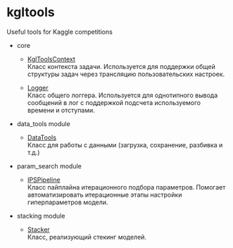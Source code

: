 # kgltools
Useful tools for Kaggle competitions

* core

	- [KglToolsContext](./kgltools/context.py)<br>
  	Класс контекста задачи. Используется для поддержки общей структуры задач через трансляцию пользовательских настроек.<br>

	- [Logger](./kgltools/logger.py)<br>
  	Класс общего логгера. Используется для однотипного вывода сообщений в лог с поддержкой подсчета используемого времени и отступами.<br>

* data_tools module

	- [DataTools](./kgltools/data_tools/_data_tools.py)<br>
	Класс для работы с данными (загрузка, сохранение, разбивка и т.д.)<br>

* param_search module

	- [IPSPipeline](./kgltools/param_search/_ips_pipeline.py)<br>
	Класс пайплайна итерационного подбора параметров. Помогает автоматизировать итерационные этапы настройки гиперпараметров модели.<br>

* stacking module

	- [Stacker](./kgltools/stacking/_stacker.py)<br>
	Класс, реализующий стекинг моделей.<br>
